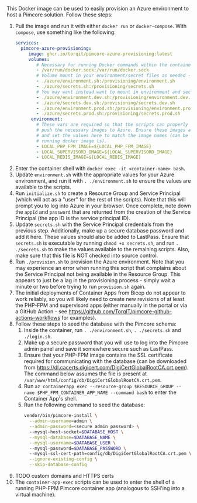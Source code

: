 This Docker image can be used to easily provision an Azure environment to host a Pimcore solution. Follow these steps:

1. Pull the image and run it with either `docker run` or `docker-compose`. With `compose`, use something like the following:
   ```yaml
   services:
     pimcore-azure-provisioning:
        image: ghcr.io/torqit/pimcore-azure-provisioning:latest
        volumes:
           # Necessary for running Docker commands within the container
           - /var/run/docker.sock:/var/run/docker.sock
           # Volume mount in your environment/secret files as needed - copy these from stub.environment.sh and stub.secrets.sh, respectively
           - ./azure/environment.sh:/provisioning/environment.sh
           - ./azure/secrets.sh:/provisioning/secrets.sh
           # You may want instead want to mount in environment and secret files for specific environments
           - ./azure/environment.dev.sh:/provisioning/environment.dev.sh
           - ./azure/secrets.dev.sh:/provisioning/secrets.dev.sh
           - ./azure/environment.prod.sh:/provisioning/environment.prod.sh
           - ./azure/secrets.prod.sh:/provisioning/secrets.prod.sh
         environment:
           # These vars are required so that the scripts can properly tag and
           # push the necessary images to Azure. Ensure these images are built
           # and set the values here to match the image names (can be found by
           # running docker image ls).
           - LOCAL_PHP_FPM_IMAGE=${LOCAL_PHP_FPM_IMAGE}
           - LOCAL_SUPERVISORD_IMAGE=${LOCAL_SUPERVISORD_IMAGE}
           - LOCAL_REDIS_IMAGE=${LOCAL_REDIS_IMAGE}
   ```
2. Enter the container shell with `docker exec -it <container-name> bash`.
3. Update `environment.sh` with the appropriate values for your Azure environment, and run it with `. ./environment.sh` to ensure the values are available to the scripts.
4. Run `initialize.sh` to create a Resource Group and Service Principal (which will act as a "user" for the rest of the scripts). Note that this will prompt you to log into Azure in your browser. Once complete, note down the `appId` and `password` that are returned from the creation of the Service Principal (the app ID is the service principal ID).
5. Update `secrets.sh` with the Service Principal credentials from the previous step. Additionally, make up a secure database password and add it here. These values should also be added to LastPass. Ensure that `secrets.sh` is executable by running `chmod +x secrets.sh`, and run `. ./secrets.sh` to make the values available to the remaining scripts. Also, make sure that this file is NOT checked into source control.
6. Run `./provision.sh` to provision the Azure environment. Note that you may experience an error when running this script that complains about the Service Principal not being available in the Resource Group. This appears to just be a lag in the provisioning process - simply wait a minute or two before trying to run `provision.sh` again.
7. The initial deployments of Container Apps from Bicep do not appear to work reliably, so you will likely need to create new revisions of at least the PHP-FPM and supervisord apps (either manually in the portal or via a GitHub Action - see https://github.com/TorqIT/pimcore-github-actions-workflows for examples).
8. Follow these steps to seed the database with the Pimcore schema:
    1. Inside the container, run `. ./environment.sh`, `. ./secrets.sh` and `./login.sh`.
    2. Make up a secure password that you will use to log into the Pimcore admin panel and save it somewhere secure such as LastPass.
    3. Ensure that your PHP-FPM image contains the SSL certificate required for communicating with the database (can be downloaded from https://dl.cacerts.digicert.com/DigiCertGlobalRootCA.crt.pem). The command below assumes the file is present at `/var/www/html/config/db/DigiCertGlobalRootCA.crt.pem`.
    4. Run `az containerapp exec --resource-group $RESOURCE_GROUP --name $PHP_FPM_CONTAINER_APP_NAME --command bash` to enter the Container App's shell.
    5. Run the following command to seed the database:
       ```bash
       vendor/bin/pimcore-install \
         --admin-username=admin \
         --admin-password=<secure admin password> \         
         --mysql-host-socket=$DATABASE_HOST \
         --mysql-database=$DATABASE_NAME \
         --mysql-username=$DATABASE_USER \         
         --mysql-password=$DATABASE_PASSWORD \         
         --mysql-ssl-cert-path=config/db/DigiCertGlobalRootCA.crt.pem \
         --ignore-existing-config \
         --skip-database-config
        ```
9. TODO custom domains and HTTPS certs
10. The `container-app-exec` scripts can be used to enter the shell of a running PHP-FPM Pimcore container app (analogous to SSH'ing into a virtual machine).

